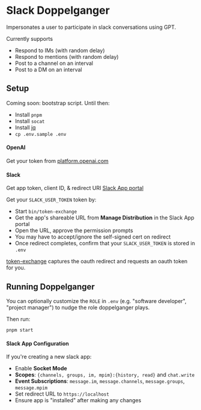 # Slack Doppelganger

Impersonates a user to participate in slack conversations using GPT.

Currently supports
- Respond to IMs (with random delay)
- Respond to mentions (with random delay)
- Post to a channel on an interval
- Post to a DM on an interval

## Setup

Coming soon: bootstrap script. Until then:

- Install `pnpm`
- Install `socat`
- Install [jq](https://jqlang.github.io/jq/)
- `cp .env.sample .env`

#### OpenAI

Get your token from [platform.openai.com](https://platform.openai.com)

#### Slack

Get app token, client ID, & redirect URI [Slack App portal](https://api.slack.com/apps/)

Get your `SLACK_USER_TOKEN` token by:
- Start `bin/token-exchange`
- Get the app's shareable URL from **Manage Distribution** in the Slack App portal
- Open the URL, approve the permission prompts
- You may have to accept/ignore the self-signed cert on redirect
- Once redirect completes, confirm that your `SLACK_USER_TOKEN` is stored in `.env`

[token-exchange](blob/main/bin/token-exchange) captures the oauth redirect and requests an oauth token for you.

## Running Doppelganger

You can optionally customize the `ROLE` in `.env` (e.g. "software developer", "project manager") to nudge the role doppelganger plays.

Then run:

```
pnpm start
```

#### Slack App Configuration

If you're creating a new slack app:

- Enable **Socket Mode**
- **Scopes**: `{channels, groups, im, mpim}:{history, read}` and `chat.write`
- **Event Subscriptions**: `message.im`, `message.channels`, `message.groups`, `message.mpim`
- Set redirect URL to `https://localhost`
- Ensure app is "installed" after making any changes
